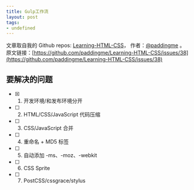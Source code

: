 ```yaml
---
title: Gulp工作流
layout: post
tags:
- undefined
---
```



 文章取自我的 Github  repos: [Learning-HTML-CSS](https://github.com/paddingme/Learning-HTML-CSS)， 作者：[@paddingme](http://padding.me/about.html) 。  
原文链接：[https://github.com/paddingme/Learning-HTML-CSS/issues/38](https://github.com/paddingme/Learning-HTML-CSS/issues/38)

## 要解决的问题

- [x] 1. 开发环境/和发布环境分开
- [ ] 2. HTML/CSS/JavaScript 代码压缩
- [ ] 3. CSS/JavaScript 合并
- [ ] 4. 重命名 + MD5 标签
- [ ] 5. 自动添加 -ms、-moz、-webkit
- [ ] 6. CSS Sprite 
- [ ] 7. PostCSS/cssgrace/stylus
